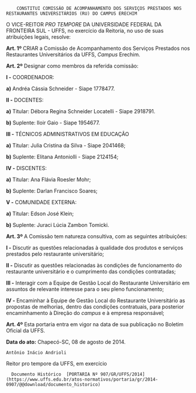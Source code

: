         CONSTITUI COMISSÃO DE ACOMPANHAMENTO DOS SERVIÇOS PRESTADOS NOS RESTAURANTES UNIVERSITÁRIOS (RU) DO CAMPUS ERECHIM  

O VICE-REITOR *PRO TEMPORE* DA UNIVERSIDADE FEDERAL DA FRONTEIRA SUL - UFFS, no exercício da Reitoria, no uso de suas atribuições legais, resolve:

 **Art. 1º** CRIAR a Comissão de Acompanhamento dos Serviços Prestados nos Restaurantes Universitários da UFFS, *Campus* Erechim.

 **Art. 2º** Designar como membros da referida comissão:

 **I -** COORDENADOR:

 **a)** Andréa Cássia Schneider - Siape 1778477.

 **II -**  DOCENTES:

 **a)** Titular: Débora Regina Schneider Locatelli - Siape 2918791.

 **b)** Suplente: Iloir Gaio - Siape 1954677.

 **III -**  TÉCNICOS ADMINISTRATIVOS EM EDUCAÇÃO

 **a)** Titular: Julia Cristina da Silva - Siape 2041468;

 **b)** Suplente: Elitana Antoniolli - Siape 2124154;

 **IV -**  DISCENTES:

 **a)** Titular: Ana Flávia Roesler Mohr;

 **b)** Suplente: Darlan Francisco Soares;

 **V -**  COMUNIDADE EXTERNA:

 **a)** Titular: Edson José Klein;

 **b)** Suplente: Juraci Lúcia Zambon Tomicki.

 **Art. 3º** A Comissão tem natureza consultiva, com as seguintes atribuições:

 **I -** Discutir as questões relacionadas à qualidade dos produtos e serviços prestados pelo restaurante universitário;

 **II -** Discutir as questões relacionadas às condições de funcionamento do restaurante universitário e o cumprimento das condições contratadas;

 **III -** Interagir com a Equipe de Gestão Local do Restaurante Universitário em assuntos de relevante interesse para o seu pleno funcionamento;

 **IV -** Encaminhar à Equipe de Gestão Local do Restaurante Universitário as propostas de melhorias, dentro das condições contratuais, para posterior encaminhamento à Direção do *campus* e à empresa responsável;

 **Art. 4º** Esta portaria entra em vigor na data de sua publicação no Boletim Oficial da UFFS.

  

   **Data do ato:** Chapecó-SC, 08 de agosto de 2014.   
 

    Antônio Inácio Andrioli   
 Reitor pro tempore da UFFS, em exercício 

      Documento Histórico  [PORTARIA Nº 907/GR/UFFS/2014](https://www.uffs.edu.br/atos-normativos/portaria/gr/2014-0907/@@download/documento_historico)     
      